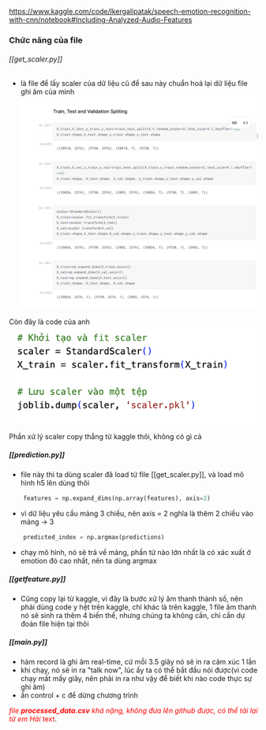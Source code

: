 
https://www.kaggle.com/code/lkergalipatak/speech-emotion-recognition-with-cnn/notebook#Including-Analyzed-Audio-Features

### Chức năng của file
###### [[get_scaler.py]]
- là file để lấy scaler của dữ liệu cũ để sau này chuẩn hoá lại dữ liệu file ghi âm của mình
![Alt text](image-1.png)

Còn đây là code của anh
![Alt text](image-3.png)


Phần xử lý scaler copy thẳng từ kaggle thôi, không có gì cả

##### [[prediction.py]]
- file này thì ta dùng scaler đã load từ file [[get_scaler.py]], và load mô hình h5 lên dùng thôi

``` python
    features = np.expand_dims(np.array(features), axis=2)
```
- vì dữ liệu yêu cầu mảng 3 chiều, nên axis = 2 nghĩa là thêm 2 chiều vào mảng -> 3

``` python
    predicted_index = np.argmax(predictions)
```
- chạy mô hình, nó sẽ trả về mảng, phần tử nào lớn nhất là có xác xuất ở emotion đó cao nhất, nên ta dùng argmax

##### [[getfeature.py]]
- Cũng copy lại từ kaggle, vì đây là bước xử lý âm thanh thành số, nên phải dùng code y hệt trên kaggle, chỉ khác là trên kaggle, 1 file âm thanh nó sẽ sinh ra thêm 4 biến thể, nhưng chúng ta không cần, chỉ cần dự đoán file hiện tại thôi

##### [[main.py]]
- hàm record là ghi âm real-time, cứ mỗi 3.5 giây nó sẽ in ra cảm xúc 1 lần
- khi chạy, nó sẽ in ra "talk now", lúc ấy ta có thể bắt đầu nói được(vì code chạy mất mấy giây, nên phải in ra như vậy để biết khi nào code thực sự ghi âm) 
- ấn control + c để dừng chương trình


<span style="color:red"> *file **processed_data.csv** khá nặng, không đưa lên github được, có thể tải lại từ em Hải*  text</span>.
